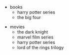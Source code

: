 * books
  * harry potter series
  * the big four
  
- movies
  - the dark knight
  - marvel film series
  - harry potter series
  - lord of the rings trilogy
